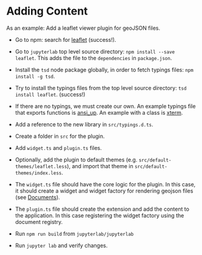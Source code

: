 # Adding Content

As an example: Add a leaflet viewer plugin for geoJSON files.

- Go to npm: search for [leaflet](https://www.npmjs.com/package/leaflet) (success!).
- Go to `jupyterlab` top level source directory: `npm install --save leaflet`.  This adds the file to the `dependencies` in `package.json`.
- Install the `tsd` node package globally, in order to fetch typings
files: `npm install -g tsd`.
- Try to install the typings files from the top level source directory:
`tsd install leaflet`. (success!)
- If there are no typings, we must create our own.  An example typings file that exports functions is [ansi_up](https://github.com/jupyter/jupyterlab/blob/master/typings/ansi_up/ansi_up.d.ts).  An example with a class is [xterm](https://github.com/jupyter/jupyterlab/blob/master/typings/xterm/xterm.d.ts).
- Add a reference to the new library in `src/typings.d.ts`.
- Create a folder in `src` for the plugin.
- Add  `widget.ts` and `plugin.ts` files.
- Optionally, add the plugin to default themes (e.g. `src/default-themes/leaflet.less`), and import that theme in `src/default-themes/index.less`.
- The `widget.ts` file should have the core logic for the plugin.  In
this case, it should create a widget and widget factory for rendering geojson 
files (see [Documents](./documents)).
- The `plugin.ts` file should create the extension and add the content
to the application.  In this case registering the widget factory using
the document registry.

- Run `npm run build` from `jupyterlab/jupyterlab`
- Run `jupyter lab` and verify changes.
